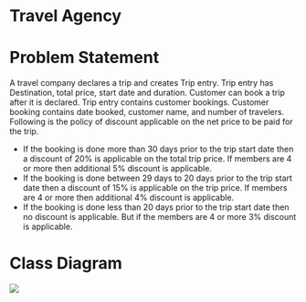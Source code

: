 # Travel Agency  

<h1>Problem Statement</h1>  
<p>A travel company declares a trip and creates Trip entry. Trip entry has Destination, total price, start date and duration. Customer can book a trip after it is declared. Trip entry contains customer bookings. Customer booking contains date booked, customer name, and number of travelers. Following is the policy of discount applicable on the net price to be paid for the trip.  
<ul><li>If the booking is done more than 30 days prior to the trip start date then a discount of 20% is applicable on the total trip price. If members are 4 or more then additional 5% discount is applicable.</li>  
	<li>If the booking is done between 29 days to 20 days prior to the trip start date then a discount of 15% is applicable on the trip price. If members are 4 or more then additional 4% discount is applicable.</li>  
	<li>If the booking is done less than 20 days prior to the trip start date then no discount is applicable. But if the members are 4 or more 3% discount is applicable.</li></ul></p>  
<h1>Class Diagram</h1>  
<img src="https://image.ibb.co/c3KJo6/Class_Diagram.png" />  

